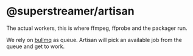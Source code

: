 # @superstreamer/artisan

The actual workers, this is where ffmpeg, ffprobe and the packager run.

We rely on [bullmq](https://www.npmjs.com/package/bullmq) as queue. Artisan will pick an available job from the queue and get to work.